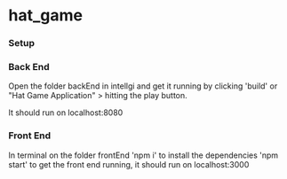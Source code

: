 # hat_game

### Setup

### Back End

Open the folder backEnd in intellgi and get it running by clicking 'build' or "Hat Game Application" > hitting the play button.

It should run on localhost:8080

### Front End

In terminal on the folder frontEnd 'npm i' to install the dependencies
'npm start' to get the front end running, it should run on localhost:3000
